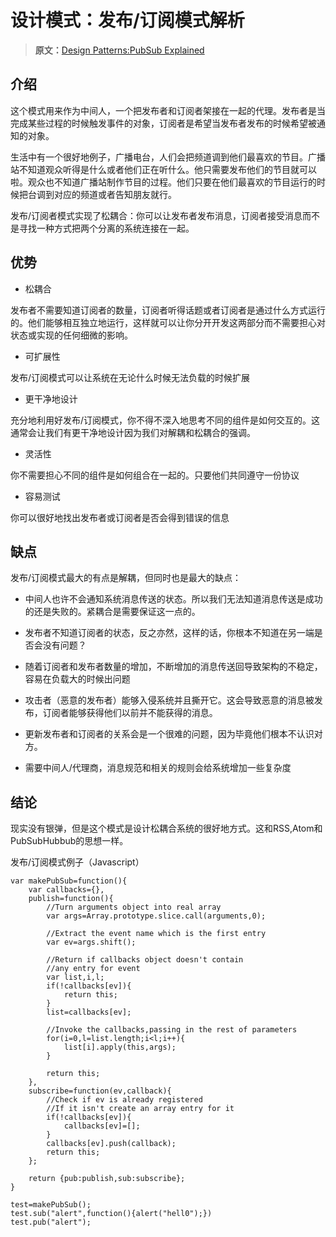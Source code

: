 # 设计模式：发布/订阅模式解析

> **原文：**[Design Patterns:PubSub Explained](http://abdulapopoola.com/2013/03/12/design-patterns-pub-sub-explained/)


## 介绍

这个模式用来作为中间人，一个把发布者和订阅者架接在一起的代理。发布者是当完成某些过程的时候触发事件的对象，订阅者是希望当发布者发布的时候希望被通知的对象。

生活中有一个很好地例子，广播电台，人们会把频道调到他们最喜欢的节目。广播站不知道观众听得是什么或者他们正在听什么。他只需要发布他们的节目就可以啦。观众也不知道广播站制作节目的过程。他们只要在他们最喜欢的节目运行的时候把台调到对应的频道或者告知朋友就行。

发布/订阅者模式实现了松耦合：你可以让发布者发布消息，订阅者接受消息而不是寻找一种方式把两个分离的系统连接在一起。

## 优势

- 松耦合

发布者不需要知道订阅者的数量，订阅者听得话题或者订阅者是通过什么方式运行的。他们能够相互独立地运行，这样就可以让你分开开发这两部分而不需要担心对状态或实现的任何细微的影响。

- 可扩展性

发布/订阅模式可以让系统在无论什么时候无法负载的时候扩展

- 更干净地设计

充分地利用好发布/订阅模式，你不得不深入地思考不同的组件是如何交互的。这通常会让我们有更干净地设计因为我们对解耦和松耦合的强调。

- 灵活性

你不需要担心不同的组件是如何组合在一起的。只要他们共同遵守一份协议

- 容易测试

你可以很好地找出发布者或订阅者是否会得到错误的信息

## 缺点

发布/订阅模式最大的有点是解耦，但同时也是最大的缺点：
	
- 中间人也许不会通知系统消息传送的状态。所以我们无法知道消息传送是成功的还是失败的。紧耦合是需要保证这一点的。

- 发布者不知道订阅者的状态，反之亦然，这样的话，你根本不知道在另一端是否会没有问题？

- 随着订阅者和发布者数量的增加，不断增加的消息传送回导致架构的不稳定，容易在负载大的时候出问题

- 攻击者（恶意的发布者）能够入侵系统并且撕开它。这会导致恶意的消息被发布，订阅者能够获得他们以前并不能获得的消息。

- 更新发布者和订阅者的关系会是一个很难的问题，因为毕竟他们根本不认识对方。

- 需要中间人/代理商，消息规范和相关的规则会给系统增加一些复杂度

## 结论

现实没有银弹，但是这个模式是设计松耦合系统的很好地方式。这和RSS,Atom和PubSubHubbub的思想一样。

发布/订阅模式例子（Javascript）

	var makePubSub=function(){
		var callbacks={},
		publish=function(){
			//Turn arguments object into real array
			var args=Array.prototype.slice.call(arguments,0);

			//Extract the event name which is the first entry
			var ev=args.shift();

			//Return if callbacks object doesn't contain
			//any entry for event
			var list,i,l;
			if(!callbacks[ev]){
				return this;
			}
			list=callbacks[ev];

			//Invoke the callbacks,passing in the rest of parameters
			for(i=0,l=list.length;i<l;i++){
				list[i].apply(this,args);
			}

			return this;
		},
		subscribe=function(ev,callback){
			//Check if ev is already registered
			//If it isn't create an array entry for it
			if(!callbacks[ev]){
				callbacks[ev]=[];
			}
			callbacks[ev].push(callback);
			return this;
		};

		return {pub:publish,sub:subscribe};
	}

	test=makePubSub();
	test.sub("alert",function(){alert("hell0");})
	test.pub("alert");
